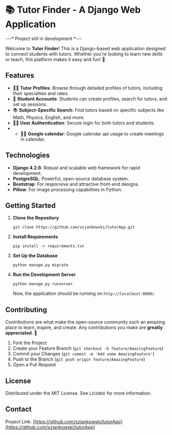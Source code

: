 # 📚 Tutor Finder - A Django Web Application

---* Project still in development *---

Welcome to **Tutor Finder**! This is a Django-based web application designed to connect students with tutors. Whether you're looking to learn new skills or teach, this platform makes it easy and fun! 🌟

## Features

- 🧑‍🏫 **Tutor Profiles**: Browse through detailed profiles of tutors, including their specialties and rates.
- 📖 **Student Accounts**: Students can create profiles, search for tutors, and set up sessions.
- 📚 **Subject-Specific Search**: Find tutors based on specific subjects like Math, Physics, English, and more.
- 👩‍💻 **User Authentication**: Secure login for both tutors and students.
- - 👩‍💻 **Google calendar**: Google calendar api usage to create meetings in calendar.

## Technologies

- **Django 4.2.6**: Robust and scalable web framework for rapid development.
- **PostgreSQL**: Powerful, open-source database system.
- **Bootstrap**: For responsive and attractive front-end designs.
- **Pillow**: For image processing capabilities in Python.

## Getting Started

1. **Clone the Repository**
    ```
    git clone https://github.com/szjankowski/tutorApp.git
    ```

2. **Install Requirements**
    ```
    pip install -r requirements.txt
    ```

3. **Set Up the Database**
    ```
    python manage.py migrate
    ```

4. **Run the Development Server**
    ```
    python manage.py runserver
    ```
    Now, the application should be running on `http://localhost:8000/`.

## Contributing

Contributions are what make the open-source community such an amazing place to learn, inspire, and create. Any contributions you make are **greatly appreciated**. 🙌

1. Fork the Project
2. Create your Feature Branch (`git checkout -b feature/AmazingFeature`)
3. Commit your Changes (`git commit -m 'Add some AmazingFeature'`)
4. Push to the Branch (`git push origin feature/AmazingFeature`)
5. Open a Pull Request

## License

Distributed under the MIT License. See `LICENSE` for more information.

## Contact

Project Link: [https://github.com/szjankowski/tutorApp](https://github.com/szjankowski/tutorApp)
